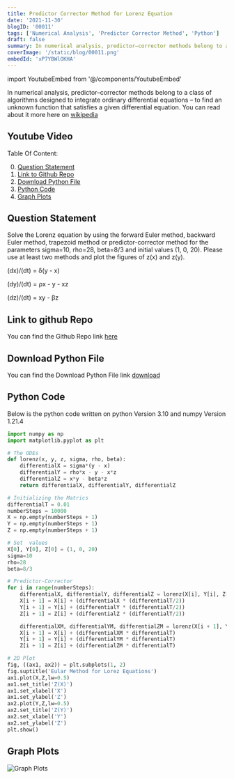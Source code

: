 ```yaml
---
title: Predictor Corrector Method for Lorenz Equation
date: '2021-11-30'
blogID: '00011'
tags: ['Numerical Analysis', 'Predictor Corrector Method', 'Python']
draft: false
summary: In numerical analysis, predictor–corrector methods belong to a class of algorithms designed to integrate ordinary differential equations – to find an unknown function that satisfies a given differential equation.
coverImage: '/static/blog/00011.png'
embedId: 'xP7YBWlOKHA'
---
```


import YoutubeEmbed from '@/components/YoutubeEmbed'

In numerical analysis, predictor–corrector methods belong to a class of algorithms designed to integrate ordinary differential equations – to find an unknown function that satisfies a given differential equation. You can read about it more here on [wikipedia](https://en.wikipedia.org/wiki/Predictor%E2%80%93corrector_method)

## Youtube Video

<YoutubeEmbed embedId="xP7YBWlOKHA" />

Table Of Content:

0. [Question Statement](#question-statement)
1. [Link to Github Repo](#link-to-github-repo)
2. [Download Python File](#download-python-file)
3. [Python Code](#python-code)
4. [Graph Plots](#graph-plots)

## Question Statement

Solve the Lorenz equation by using the forward Euler method, backward Euler method, trapezoid method or predictor-corrector method for the parameters sigma=10, rho=28, beta=8/3 and initial values (1, 0, 20). Please use at least two methods and plot the figures of z(x) and z(y).

(dx)/(dt) = δ(y - x)

(dy)/(dt) = ρx - y - xz

(dz)/(dt) = xy - βz

## Link to github Repo

You can find the Github Repo link [here](https://github.com/HassanAMZ/numerical-analysis/blob/homework-002/PredictorCorrectorMethod.py)

## Download Python File

You can find the Download Python File link
<a href="/static/blog/00011_1.py" download>download</a>

## Python Code

Below is the python code written on python Version 3.10 and numpy Version 1.21.4

```py
import numpy as np
import matplotlib.pyplot as plt

# The ODEs
def lorenz(x, y, z, sigma, rho, beta):
    differentialX = sigma*(y - x)
    differentialY = rho*x - y - x*z
    differentialZ = x*y - beta*z
    return differentialX, differentialY, differentialZ

# Initializing the Matrics
differentialT = 0.01
numberSteps = 10000
X = np.empty(numberSteps + 1)
Y = np.empty(numberSteps + 1)
Z = np.empty(numberSteps + 1)

# Set  values
X[0], Y[0], Z[0] = (1, 0, 20)
sigma=10
rho=28
beta=8/3

# Predictor-Corrector
for i in range(numberSteps):
    differentialX, differentialY, differentialZ = lorenz(X[i], Y[i], Z[i], sigma, rho, beta)
    X[i + 1] = X[i] + (differentialX * (differentialT/2))
    Y[i + 1] = Y[i] + (differentialY * (differentialT/2))
    Z[i + 1] = Z[i] + (differentialZ * (differentialT/2))

    differentialXM, differentialYM, differentialZM = lorenz(X[i + 1], Y[i + 1], Z[i + 1], sigma, rho, beta)
    X[i + 1] = X[i] + (differentialXM * differentialT)
    Y[i + 1] = Y[i] + (differentialYM * differentialT)
    Z[i + 1] = Z[i] + (differentialZM * differentialT)

# 2D Plot
fig, ((ax1, ax2)) = plt.subplots(1, 2)
fig.suptitle('Eular Method for Lorez Equations')
ax1.plot(X,Z,lw=0.5)
ax1.set_title('Z(X)')
ax1.set_xlabel('X')
ax1.set_ylabel('Z')
ax2.plot(Y,Z,lw=0.5)
ax2.set_title('Z(Y)')
ax2.set_xlabel('Y')
ax2.set_ylabel('Z')
plt.show()
```

## Graph Plots

![Graph Plots](/static/blog/00011_2.png)
